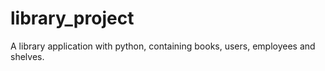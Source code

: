 # library_project
A library application with python, containing books, users, employees and shelves.
